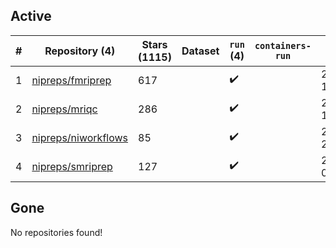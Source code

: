 ## Active
| # | Repository (4) | Stars (1115) | Dataset | `run` (4) | `containers-run` | Last Modified |
| --- | --- | --- | --- | --- | --- | --- |
| 1 | [nipreps/fmriprep](https://github.com/nipreps/fmriprep) | 617 |  | :heavy_check_mark: |  | 2024-07-29 13:52:20+00:00 |
| 2 | [nipreps/mriqc](https://github.com/nipreps/mriqc) | 286 |  | :heavy_check_mark: |  | 2024-07-27 10:03:57+00:00 |
| 3 | [nipreps/niworkflows](https://github.com/nipreps/niworkflows) | 85 |  | :heavy_check_mark: |  | 2024-07-29 21:13:40+00:00 |
| 4 | [nipreps/smriprep](https://github.com/nipreps/smriprep) | 127 |  | :heavy_check_mark: |  | 2024-08-01 02:38:06+00:00 |

## Gone
No repositories found!
